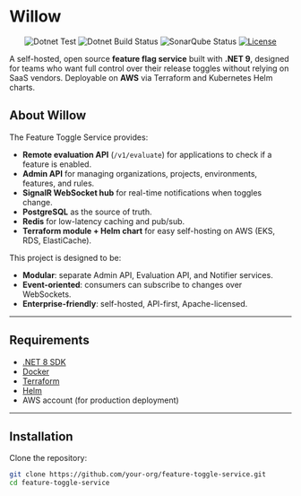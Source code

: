 # Willow

<p align="center">
<img src="https://github.com/MatheusSw/willow/actions/workflows/dotnet-test.yml/badge.svg?branch=main" alt="Dotnet Test">
<img src="https://github.com/MatheusSw/willow/actions/workflows/dotnet-build.yml/badge.svg?branch=main" alt="Dotnet Build Status">
<img src="https://github.com/MatheusSw/willow/actions/workflows/quality.yml/badge.svg?branch=main" alt="SonarQube Status">
<a href="./LICENSE"><img src="https://img.shields.io/badge/license-apache_2.0-orange" alt="License"></a>
</p>

A self-hosted, open source **feature flag service** built with **.NET 9**, designed for teams who want full control over their release toggles without relying on SaaS vendors. Deployable on **AWS** via Terraform and Kubernetes Helm charts.

## About Willow

The Feature Toggle Service provides:

- **Remote evaluation API** (`/v1/evaluate`) for applications to check if a feature is enabled.
- **Admin API** for managing organizations, projects, environments, features, and rules.
- **SignalR WebSocket hub** for real-time notifications when toggles change.
- **PostgreSQL** as the source of truth.
- **Redis** for low-latency caching and pub/sub.
- **Terraform module + Helm chart** for easy self-hosting on AWS (EKS, RDS, ElastiCache).

This project is designed to be:
- **Modular**: separate Admin API, Evaluation API, and Notifier services.
- **Event-oriented**: consumers can subscribe to changes over WebSockets.
- **Enterprise-friendly**: self-hosted, API-first, Apache-licensed.

---

## Requirements

- [.NET 8 SDK](https://dotnet.microsoft.com/en-us/download/dotnet/8.0)
- [Docker](https://www.docker.com/)
- [Terraform](https://developer.hashicorp.com/terraform)
- [Helm](https://helm.sh/)
- AWS account (for production deployment)

---

## Installation

Clone the repository:

```bash
git clone https://github.com/your-org/feature-toggle-service.git
cd feature-toggle-service
```
